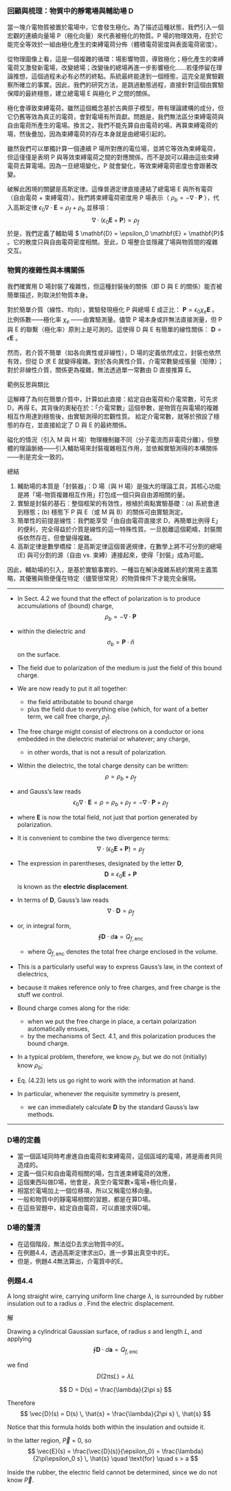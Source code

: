 
### 回顧與梳理：物質中的靜電場與輔助場 D

當一塊介電物質被置於電場中，它會發生極化。為了描述這種狀態，我們引入一個宏觀的連續向量場 P（極化向量）來代表被極化的物質。P 場的物理效用，在於它能完全等效於一組由極化產生的束縛電荷分佈（體積電荷密度與表面電荷密度）。

從物理圖像上看，這是一個複雜的循環：場影響物質，導致極化；極化產生的束縛電荷又激發新電場，改變總場；改變後的總場再進一步影響極化……若僅停留在理論推想，這個過程未必有必然的終點。系統最終能達到一個穩態，這完全是實驗觀察所確立的事實。因此，我們的研究方法，是跳過動態過程，直接針對這個由實驗保障的最終穩態，建立總電場 E 與極化 P 之間的關係。

極化會導致束縛電荷。雖然這個概念基於古典原子模型，帶有理論建構的成分，但它仍舊等效為真正的電荷，會對電場有所貢獻。問題是，我們無法區分束縛電荷與自由電荷所產生的電場。換言之，我們不能先算自由電荷的場，再算束縛電荷的場，然後疊加，因為束縛電荷的存在本身就是由總場引起的。

雖然我們可以單獨計算一個連續 P 場所對應的電位場，並將它等效為束縛電荷，但這僅僅是表明 P 與等效束縛電荷之間的對應關係，而不是說可以藉由這些束縛電荷去算電場。因為一旦總場變化，P 就會變化，等效束縛電荷密度也會跟著改變。

破解此困境的關鍵是高斯定律。這條普適定律直接連結了總電場 E 與所有電荷（自由電荷 + 束縛電荷）。我們將束縛電荷密度用 P 場表示（ $\rho_b = -\nabla \cdot \mathbf{P}$ ），代入高斯定律  $\epsilon_0 \nabla \cdot \mathbf{E} = \rho_f + \rho_b$  並移項：
$$
\nabla \cdot (\epsilon_0 \mathbf{E} + \mathbf{P}) = \rho_f
$$
於是，我們定義了輔助場 $ \mathbf{D} = \epsilon_0 \mathbf{E} + \mathbf{P}$ 。它的散度只與自由電荷密度相關。至此，D 場整合並隱藏了場與物質間的複雜交互。

### 物質的複雜性與本構關係

我們確實用 D 場封裝了複雜性，但這種封裝後的關係（即 D 與 E 的關係）能否被簡單描述，則取決於物質本身。

對於簡單介質（線性、均向），實驗發現極化 P 與總場 E 成正比： $\mathbf{P} = \epsilon_0 \chi_e \mathbf{E}$ 。比例係數——極化率  $\chi_e$ ——由實驗測量。儘管 P 場本身或許無法直接測量，但 P 與 E 的聯繫（極化率）原則上是可測的。這使得 D 與 E 有簡單的線性關係： $\mathbf{D} = \epsilon \mathbf{E}$ 。

然而，若介質不簡單（如各向異性或非線性），D 場的定義依然成立，封裝也依然有效，但從 D 求 E 就變得複雜。對於各向異性介質，介電常數變成張量（矩陣）；對於非線性介質，關係更為複雜，無法透過單一常數由 D 直接推算 E。

範例反思與類比

這解釋了為何在簡單介質中，計算如此直接：給定自由電荷和介電常數，可先求 D，再得 E。其背後的奧秘在於：「介電常數」這個參數，是物質在與電場的複雜相互作用達到穩態後，由實驗測得的宏觀性質。 給定介電常數，就等於預設了穩態的存在，並直接給定了 D 與 E 的最終關係。

磁化的情況（引入 M 與 H 場）物理機制雖不同（分子電流而非電荷分離），但整體的理論脈絡——引入輔助場來封裝複雜相互作用，並依賴實驗測得的本構關係——則是完全一致的。

總結

1.  輔助場的本質是「封裝器」：D 場（與 H 場）是強大的理論工具，其核心功能是將「場-物質複雜相互作用」打包成一個只與自由源相關的量。
2.  實驗是封裝的基石：整個框架的有效性，根植於兩點實驗基礎：(a) 系統會達到穩態；(b) 穩態下 P 與 E（或 M 與 B）的關係可由實驗測定。
3.  簡單性的前提是線性：我們能享受「由自由電荷直接求 D，再簡單比例得 E」的便利，完全得益於介質是線性的這一特殊性質。一旦脫離這個範疇，封裝關係依然存在，但會變得複雜。
4.  高斯定律是數學橋樑：是高斯定律這個普適規律，在數學上將不可分割的總場 (E) 與可分割的源（自由 vs. 束縛）連接起來，使得「封裝」成為可能。

因此，輔助場的引入，是基於實驗事實的、一種旨在解決複雜系統的實用主義策略，其優雅與簡便僅在特定（儘管很常見）的物質條件下才能完全展現。

---

- In Sect. 4.2 we found that the effect of polarization is to produce accumulations of (bound) charge,  
$$
\rho_b = -\nabla \cdot \mathbf{P}
$$

- within the dielectric and  
$$
\sigma_b = \mathbf{P} \cdot \hat{n}
$$
    on the surface. 

- The field due to polarization of the medium is just the field of this bound charge.
- We are now ready to put it all together: 
  - the field attributable to bound charge 
  - plus the field due to everything else (which, for want of a better term, we call free charge, $\rho_f$). 
- The free charge might consist of electrons on a conductor or ions embedded in the dielectric material or whatever; any charge, 
  - in other words, that is not a result of polarization.  

- Within the dielectric, the total charge density can be written:
$$
\rho = \rho_b + \rho_f
$$

- and Gauss’s law reads
$$
\epsilon_0 \nabla \cdot \mathbf{E} = \rho = \rho_b + \rho_f = -\nabla \cdot \mathbf{P} + \rho_f
$$

- where $\mathbf{E}$ is now the total field, not just that portion generated by polarization. 
- It is convenient to combine the two divergence terms:
$$
\nabla \cdot (\epsilon_0 \mathbf{E} + \mathbf{P}) = \rho_f
$$

- The expression in parentheses, designated by the letter **D**,
$$
\mathbf{D} \equiv \epsilon_0 \mathbf{E} + \mathbf{P}
$$
    is known as the **electric displacement**. 

- In terms of $\mathbf{D}$, Gauss’s law reads
$$
\nabla \cdot \mathbf{D} = \rho_f
$$

- or, in integral form,
$$
\oint \mathbf{D} \cdot d\mathbf{a} = Q_{f,\text{enc}}
$$
  - where $Q_{f,\text{enc}}$ denotes the total free charge enclosed in the volume. 
 
- This is a particularly useful way to express Gauss’s law, in the context of dielectrics, 
- because it makes reference only to free charges, and free charge is the stuff we control. 
- Bound charge comes along for the ride: 
  - when we put the free charge in place, a certain polarization automatically ensues, 
  - by the mechanisms of Sect. 4.1, and this polarization produces the bound charge.  

- In a typical problem, therefore, we know $\rho_f$, but we do not (initially) know $\rho_b$; 
- Eq. (4.23) lets us go right to work with the information at hand. 
- In particular, whenever the requisite symmetry is present, 
  - we can immediately calculate $\mathbf{D}$ by the standard Gauss’s law methods.

---

### D場的定義
- 當一個區域同時考慮進自由電荷和束縛電荷，這個區域的電場，將是兩者共同造成的。
- 定義一個只和自由電荷相關的場，包含進束縛電荷的效應，
- 這個東西叫做D場，他會是，真空介電常數×電場+極化向量，
- 相當於電場加上一個位移項，所以又稱電位移向量。
- 一般和物質中的靜電場相關的習題，都是在算D場。
- 在這些習題中，給定自由電荷，可以直接求得D場。

### D場的釐清
- 在這個階段，無法從D去求出物質中的E。
- 在例題4.4，透過高斯定律求出D，進一步算出真空中的E。
- 但是，例題4.4無法算出，介電質中的E。

### 例題4.4

A long straight wire, carrying uniform line charge $\lambda$, is surrounded by rubber insulation out to a radius $a$ . 
Find the electric displacement.

解

Drawing a cylindrical Gaussian surface, of radius $s$ and length $L$, and applying
$$
\oint \mathbf{D} \cdot d\mathbf{a} = Q_{f,\text{enc}}
$$

we ﬁnd
$$
D(2\pi s L) = \lambda L
$$

$$
D = D(s) = \frac{\lambda}{2\pi s}
$$

Therefore
$$
\vec{D}(s) = D(s) \, \hat{s} = \frac{\lambda}{2\pi s} \, \hat{s}
$$

Notice that this formula holds both within the insulation and outside it.

In the latter region, $\vec{P}$ = 0, so
$$
\vec{E}(s) = \frac{\vec{D}(s)}{\epsilon_0} =  \frac{\lambda}{2\pi\epsilon_0 s} \, \hat{s} \quad \text{for} \quad s > a
$$

Inside the rubber, the electric ﬁeld cannot be determined, since we do not know $\vec{P}$.
